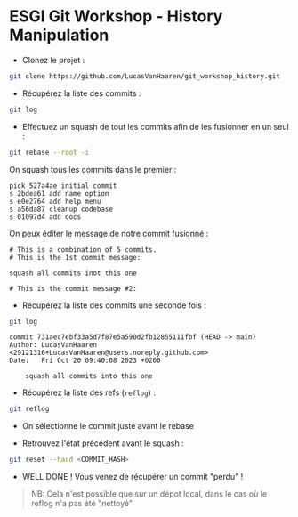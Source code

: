 # ESGI Git Workshop - History Manipulation

- Clonez le projet :
```bash
git clone https://github.com/LucasVanHaaren/git_workshop_history.git
```

- Récupérez la liste des commits :
```bash
git log
```

- Effectuez un squash de tout les commits afin de les fusionner en un seul :
```bash
git rebase --root -i
```

On squash tous les commits dans le premier :

```
pick 527a4ae initial commit
s 2bdea61 add name option
s e0e2764 add help menu
s a56da87 cleanup codebase
s 01097d4 add docs
```

On peux éditer le message de notre commit fusionné :

```
# This is a combination of 5 commits.
# This is the 1st commit message:

squash all commits inot this one

# This is the commit message #2:
```

- Récupérez la liste des commits une seconde fois :
```bash
git log
```

```
commit 731aec7ebf33a5d7f87e5a590d2fb12855111fbf (HEAD -> main)
Author: LucasVanHaaren <29121316+LucasVanHaaren@users.noreply.github.com>
Date:   Fri Oct 20 09:40:08 2023 +0200

    squash all commits into this one
```

- Récupérez la liste des refs (`reflog`) :
```bash
git reflog
```

- On sélectionne le commit juste avant le rebase

- Retrouvez l'état précédent avant le squash :
```bash
git reset --hard <COMMIT_HASH>
```

- WELL DONE ! Vous venez de récupérer un commit "perdu" !

> NB: Cela n'est possible que sur un dépot local, dans le cas où le reflog n'a pas été "nettoyé"
